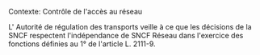 Contexte: Contrôle de l'accès au réseau

L' Autorité de régulation des transports veille à ce que les décisions de la SNCF respectent l'indépendance de SNCF Réseau dans l'exercice des fonctions définies au 1° de l'article L. 2111-9.